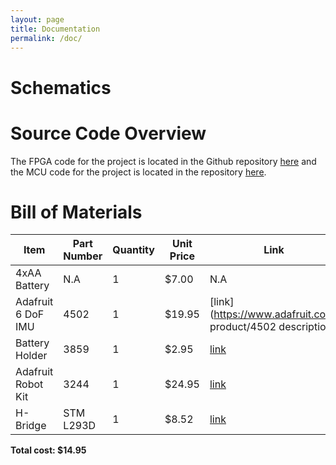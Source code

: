 ```yaml
---
layout: page
title: Documentation
permalink: /doc/
---
```


# Schematics
<!-- Include images of the schematics for your system. They should follow best practices for schematic drawings with all parts and pins clearly labeled. You may draw your schematics either with a software tool or neatly by hand. -->

# Source Code Overview
<!-- This section should include information to describe the organization of the code base and highlight how the code connects. -->

The FPGA code for the project is located in the Github repository [here](https://github.com/tanvikad/balance-robot/tree/main/FGPA/source/impl_1) and the MCU code for the project is located in the repository [here](https://github.com/tanvikad/balance-robot/tree/main/MCU).

# Bill of Materials
<!-- The bill of materials should include all the parts used in your project along with the prices and links.  -->

| Item | Part Number | Quantity | Unit Price | Link |
| ---- | ----------- | ----- | ---- | ---- |
| 4xAA Battery  |  N.A | 1 | $7.00 |  N.A |
| Adafruit 6 DoF IMU  |  4502 | 1 | $19.95 |  [link](https://www.adafruit.com/ product/4502 description) |
| Battery Holder |  3859 | 1 | $2.95 |  [link](https://www.adafruit.com/product/3859) |
| Adafruit Robot Kit  |  3244 | 1 | $24.95 |  [link](https://www.adafruit.com/product/3244) |
| H-Bridge  |  STM L293D | 1  | $8.52 | [link](https://www.mouser.com/ProductDetail/STMicroelectronics/L293D)|

**Total cost: $14.95**
